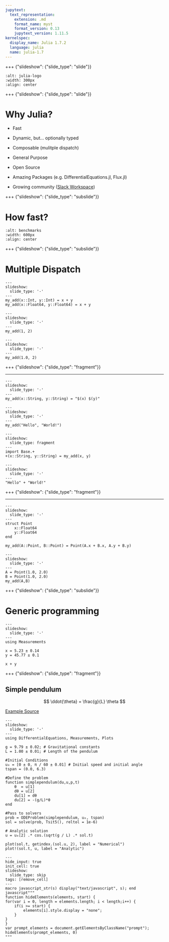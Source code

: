```yaml
---
jupytext:
  text_representation:
    extension: .md
    format_name: myst
    format_version: 0.13
    jupytext_version: 1.11.5
kernelspec:
  display_name: Julia 1.7.2
  language: julia
  name: julia-1.7
---
```


+++ {"slideshow": {"slide_type": "slide"}}

```{image} images/julia-logo.png
:alt: julia-logo
:width: 300px
:align: center
```

+++ {"slideshow": {"slide_type": "slide"}}

# Why Julia?

 * Fast
 
 * Dynamic, but... optionally typed
 
 * Composable (mulitple dispatch)
  
 * General Purpose
 
 * Open Source
 
 * Amazing Packages (e.g. DifferentialEquations.jl, Flux.jl)
 
 * Growing community ([Slack Workspace](https://join.slack.com/t/julialang/shared_invite/zt-w0pifg7p-18IUSkZy_WpofNumiTTROQ))

+++ {"slideshow": {"slide_type": "subslide"}}

# How fast?

```{image} images/benchmarks.png
:alt: benchmarks
:width: 600px
:align: center
```

+++ {"slideshow": {"slide_type": "subslide"}}

# Multiple Dispatch

```{code-cell}
---
slideshow:
  slide_type: '-'
---
my_add(x::Int, y::Int) = x + y
my_add(x::Float64, y::Float64) = x + y
```

```{code-cell}
---
slideshow:
  slide_type: '-'
---
my_add(1, 2)
```

```{code-cell}
---
slideshow:
  slide_type: '-'
---
my_add(1.0, 2)
```

+++ {"slideshow": {"slide_type": "fragment"}}

---

```{code-cell}
---
slideshow:
  slide_type: '-'
---
my_add(x::String, y::String) = "$(x) $(y)"
```

```{code-cell}
---
slideshow:
  slide_type: '-'
---
my_add("Hello", "World!")
```

```{code-cell}
---
slideshow:
  slide_type: fragment
---
import Base.+
+(x::String, y::String) = my_add(x, y)
```

```{code-cell}
---
slideshow:
  slide_type: '-'
---
"Hello" + "World!"
```

+++ {"slideshow": {"slide_type": "fragment"}}

---

```{code-cell}
---
slideshow:
  slide_type: '-'
---
struct Point
    x::Float64
    y::Float64
end

my_add(A::Point, B::Point) = Point(A.x + B.x, A.y + B.y)
```

```{code-cell}
---
slideshow:
  slide_type: '-'
---
A = Point(1.0, 2.0)
B = Point(1.0, 2.0)
my_add(A,B)
```

+++ {"slideshow": {"slide_type": "subslide"}}

# Generic programming 

```{code-cell}
---
slideshow:
  slide_type: '-'
---
using Measurements

x = 5.23 ± 0.14
y = 45.77 ± 0.1

x + y
```

+++ {"slideshow": {"slide_type": "fragment"}}

## Simple pendulum

$$
\ddot{\theta} = \frac{g}{L} \theta
$$

[Example Source](https://tutorials.sciml.ai/html/type_handling/02-uncertainties.html)

```{code-cell}
---
slideshow:
  slide_type: '-'
---
using DifferentialEquations, Measurements, Plots

g = 9.79 ± 0.02; # Gravitational constants
L = 1.00 ± 0.01; # Length of the pendulum

#Initial Conditions
u₀ = [0 ± 0, π / 60 ± 0.01] # Initial speed and initial angle
tspan = (0.0, 6.3)

#Define the problem
function simplependulum(du,u,p,t)
    θ  = u[1]
    dθ = u[2]
    du[1] = dθ
    du[2] = -(g/L)*θ
end

#Pass to solvers
prob = ODEProblem(simplependulum, u₀, tspan)
sol = solve(prob, Tsit5(), reltol = 1e-6)

# Analytic solution
u = u₀[2] .* cos.(sqrt(g / L) .* sol.t)

plot(sol.t, getindex.(sol.u, 2), label = "Numerical")
plot!(sol.t, u, label = "Analytic")
```

```{code-cell}
---
hide_input: true
init_cell: true
slideshow:
  slide_type: skip
tags: [remove_cell]
---
macro javascript_str(s) display("text/javascript", s); end
javascript"""
function hideElements(elements, start) {
for(var i = 0, length = elements.length; i < length;i++) {
    if(i >= start) {
        elements[i].style.display = "none";
    }
}
}
var prompt_elements = document.getElementsByClassName("prompt");
hideElements(prompt_elements, 0)
"""
```
